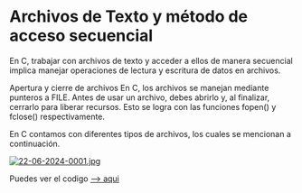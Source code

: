 # Archivos de Texto y  método de acceso secuencial

En C, trabajar con archivos de texto y acceder a ellos de manera secuencial implica manejar operaciones de lectura y escritura de datos en archivos.

Apertura y cierre de archivos
En C, los archivos se manejan mediante punteros a FILE. Antes de usar un archivo, debes abrirlo y, al finalizar, cerrarlo para liberar recursos. Esto se logra con las funciones fopen() y fclose() respectivamente.

En C contamos con diferentes tipos de archivos, los cuales se mencionan a continuación.

[![22-06-2024-0001.jpg](https://i.postimg.cc/pXTTP4tx/22-06-2024-0001.jpg)](https://postimg.cc/kD09cj4h)

Puedes ver el codigo [--> aqui](archivosDeTexto.c)